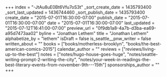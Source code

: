 +++
index = "-JtAu8uE0Bt6Vfu7oS3t"
_sort_create_date = 1435793400
_sort_last_updated = 1436744460
_sort_publish_date = 1435793400
create_date = "2015-07-01T16:30:00-07:00"
publish_date = "2015-07-01T16:30:00-07:00"
date = "2015-07-01T16:30:00-07:00"
last_updated = "2015-07-12T16:41:00-07:00"
preview_url = "0f9db1a8-4a7b-d3ba-ea69-a95d7473aa02"
byline = "Jonathan Lethem"
title = "Jonathan Lethem"
alphabetize_by = "lethem"
isDraft = false
is_seattle__pnw_writer = false
written_about = ""
books = ["books/motherless-brooklyn", "books/the-best-american-comics-2015"]
calendar_author = ""
reviews = ["reviews/living-up-to-the-best"]
notes = ["notes/hugo-house-goes-huge", "notes/seattle-writing-prompt-2-writing-the-city", "notes/your-week-in-readings-the-best-literary-events-from-november-9th---15th"]
sponsorships_author = ""
+++
